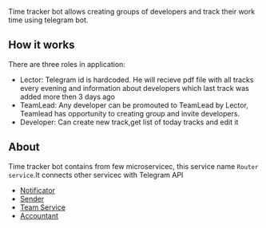Time tracker bot allows creating groups of developers and track their work time using telegram bot.
## How it works
There are three roles in application: 
- Lector: Telegram id is hardcoded. He will recieve pdf file with all tracks every evening and information about developers which last track was added more then 3 days ago 
- TeamLead: Any developer can be promouted to TeamLead by Lector, Teamlead has opportunity to creating group and invite developers. 
- Developer: Can create new track,get list of today tracks and edit it
## About
Time tracker bot contains from few microservicec, this service name `Router service`.It connects other servicec with Telegram API

- [Notificator](https://github.com/Fulkin/notificator)
- [Sender](https://github.com/aleksandrMikhin/report-sender)
- [Team Service](https://github.com/mans-debug/team-service)
- [Accountant](https://github.com/mans-debug/accountant)
